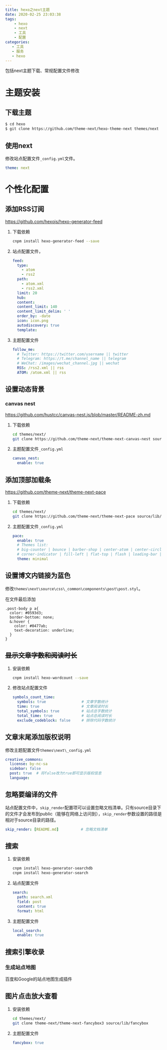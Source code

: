 ```yaml
---
title: hexo之next主题
date: 2020-02-25 23:03:38
tags: 
    - hexo
    - next
    - 工具
    - 配置
categories:
   - 工具
   - 服务
   - hexo
---
```


包括next主题下载、常规配置文件修改
<!-- more -->

# 主题安装

## 下载主题

```sh
$ cd hexo
$ git clone https://github.com/theme-next/hexo-theme-next themes/next
```
## 使用next

修改站点配置文件`_config.yml`文件。

```yaml
theme: next
```

# 个性化配置

## 添加RSS订阅

<https://github.com/hexojs/hexo-generator-feed>

1. 下载依赖

   ```sh
   cnpm install hexo-generator-feed --save
   ```
   
2. 站点配置文件，

   ```yml
   feed:
     type: 
       - atom
       - rss2
     path: 
       - atom.xml
       - rss2.xml
     limit: 20
     hub:
     content:
     content_limit: 140
     content_limit_delim: ' '
     order_by: -date
     icon: icon.png
     autodiscovery: true
     template:
   ```
   
3. 主题配置文件

   ```yaml
   follow_me:
     # Twitter: https://twitter.com/username || twitter
     # Telegram: https://t.me/channel_name || telegram
     # WeChat: /images/wechat_channel.jpg || wechat
     RSS: /rss2.xml || rss
     ATOM: /atom.xml || rss
   ```

## 设置动态背景

### canvas nest

<https://github.com/hustcc/canvas-nest.js/blob/master/README-zh.md>

1. 下载依赖

   ```sh
   cd themes/next/
   git clone https://github.com/theme-next/theme-next-canvas-nest source/lib/canvas-nest
   ```

2. 主题配置文件`_config.yml`

   ```yml
   canvas_nest:
     enable: true
   ```

## 添加顶部加载条

<https://github.com/theme-next/theme-next-pace>

1. 下载依赖

   ```sh
   cd themes/next/
   git clone https://github.com/theme-next/theme-next-pace source/lib/pace
   ```

2. 主题配置文件`_config.yml`

   ```yml
   pace:
     enable: true
     # Themes list:
     # big-counter | bounce | barber-shop | center-atom | center-circle | center-radar | center-simple
     # corner-indicator | fill-left | flat-top | flash | loading-bar | mac-osx | material | minimal
     theme: minimal
   ```

## 设置博文内链接为蓝色

修改`themes\next\source\css\_common\components\post\post.styl`。

在文件最后添加

```styl
.post-body p a{
  color: #0593d3;
  border-bottom: none;
  &:hover {
    color: #0477ab;
    text-decoration: underline;
  }
}
```

## ~~显示文章字数和阅读时长~~

1. 安装依赖

   ```sh
   cnpm install hexo-wordcount --save
   ```

2. 修改站点配置文件

   ```yaml
   symbols_count_time:
     symbols: true                # 文章字数统计
     time: true                   # 文章阅读时长
     total_symbols: true          # 站点总字数统计
     total_time: true             # 站点总阅读时长
     exclude_codeblock: false     # 排除代码字数统计
   ```

## 文章末尾添加版权说明

修改主题配置文件`themes\next\_config.yml`

```yaml
creative_commons:
  license: by-nc-sa
  sidebar: false
  post: true  # 将false改为true即可显示版权信息
  language:
```

## 忽略要编译的文件

站点配置文件中，`skip_render`配置项可以设置忽略文档清单。只有source目录下的文件才会发布到public（能够在网络上访问到），`skip_render`参数设置的路径是相对于source目录的路径。

```yaml
skip_render: [README.md]          # 忽略文档清单
```

## 搜索

1. 安装依赖

   ```sh
   cnpm install hexo-generator-searchdb
   cnpm install hexo-generator-search
   ```

2. 站点配置文件

   ```yaml
   search:
     path: search.xml
     field: post
     content: true
     format: html
   ```

3. 主题配置文件

   ```yaml
   local_search:
     enable: true
   ```

## 搜索引擎收录

### 生成站点地图

百度和Google的站点地图生成插件

## 图片点击放大查看

1. 安装依赖

   ```sh
   cd themes/next/
   git clone theme-next/theme-next-fancybox3 source/lib/fancybox
   ```

2. 主题配置文件

   ```yaml
   fancybox: true
   ```

   